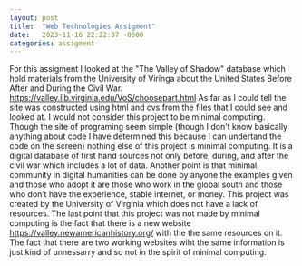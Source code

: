 ```yaml
---
layout: post
title:  "Web Technologies Assigment"
date:   2023-11-16 22:22:37 -0600
categories: assigment
---
```

For this assigment I looked at the "The Valley of Shadow" database which hold materials from the University of Viringa about the United States Before After and During the Civil War. https://valley.lib.virginia.edu/VoS/choosepart.html 
As far as I could tell the site was constructed using html and cvs from the files that I could see and looked at.
I would not consider this project to be minimal computing. Though the site of programing seem simple (though I don't know basically anything about code I have determined this because I can undertand the code on the screen) nothing else of this project is minimal computing. It is a digital database of first hand sources not only before, during, and after the civil war which includes a lot of data. Another point is that minimal community in digital humanities can be done by anyone the examples given and those who adopt it are those who work in the global south and those who don’t have the experience, stable internet, or money. This project was created by the University of Virginia which does not have a lack of resources. The last point that this project was not made by minimal computing is the fact that there is a new website https://valley.newamericanhistory.org/ with the the same resources on it. The fact that there are two working websites wiht the same information is just kind of unnessarry and so not in the spirit of minimal computing.  